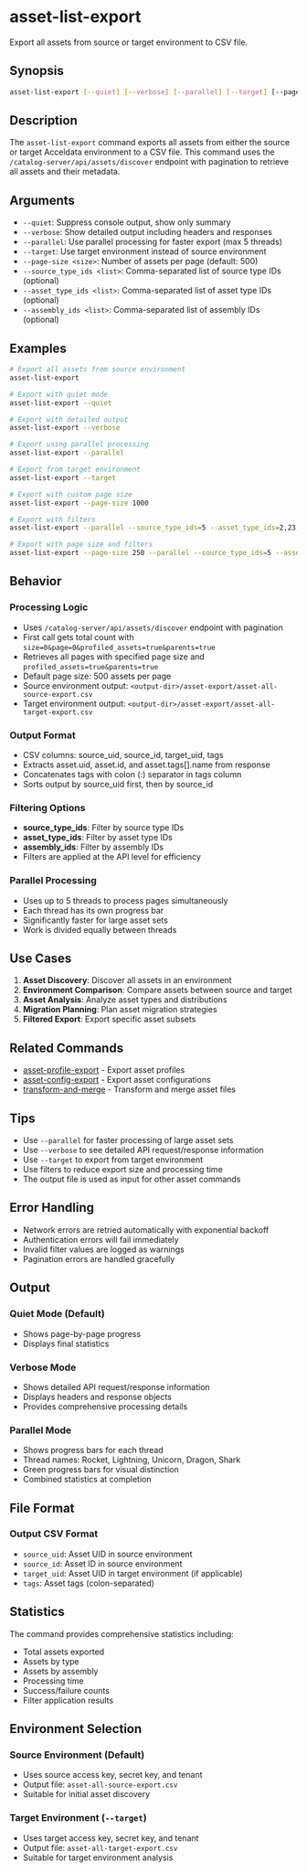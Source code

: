 # asset-list-export

Export all assets from source or target environment to CSV file.

## Synopsis

```bash
asset-list-export [--quiet] [--verbose] [--parallel] [--target] [--page-size <size>] [--source_type_ids <list>] [--asset_type_ids <list>] [--assembly_ids <list>]
```

## Description

The `asset-list-export` command exports all assets from either the source or target Acceldata environment to a CSV file. This command uses the `/catalog-server/api/assets/discover` endpoint with pagination to retrieve all assets and their metadata.

## Arguments

- `--quiet`: Suppress console output, show only summary
- `--verbose`: Show detailed output including headers and responses
- `--parallel`: Use parallel processing for faster export (max 5 threads)
- `--target`: Use target environment instead of source environment
- `--page-size <size>`: Number of assets per page (default: 500)
- `--source_type_ids <list>`: Comma-separated list of source type IDs (optional)
- `--asset_type_ids <list>`: Comma-separated list of asset type IDs (optional)
- `--assembly_ids <list>`: Comma-separated list of assembly IDs (optional)

## Examples

```bash
# Export all assets from source environment
asset-list-export

# Export with quiet mode
asset-list-export --quiet

# Export with detailed output
asset-list-export --verbose

# Export using parallel processing
asset-list-export --parallel

# Export from target environment
asset-list-export --target

# Export with custom page size
asset-list-export --page-size 1000

# Export with filters
asset-list-export --parallel --source_type_ids=5 --asset_type_ids=2,23,53 --assembly_ids=100,101

# Export with page size and filters
asset-list-export --page-size 250 --parallel --source_type_ids=5 --asset_type_ids=2,23,53 --assembly_ids=100,101
```

## Behavior

### Processing Logic
- Uses `/catalog-server/api/assets/discover` endpoint with pagination
- First call gets total count with `size=0&page=0&profiled_assets=true&parents=true`
- Retrieves all pages with specified page size and `profiled_assets=true&parents=true`
- Default page size: 500 assets per page
- Source environment output: `<output-dir>/asset-export/asset-all-source-export.csv`
- Target environment output: `<output-dir>/asset-export/asset-all-target-export.csv`

### Output Format
- CSV columns: source_uid, source_id, target_uid, tags
- Extracts asset.uid, asset.id, and asset.tags[].name from response
- Concatenates tags with colon (:) separator in tags column
- Sorts output by source_uid first, then by source_id

### Filtering Options
- **source_type_ids**: Filter by source type IDs
- **asset_type_ids**: Filter by asset type IDs
- **assembly_ids**: Filter by assembly IDs
- Filters are applied at the API level for efficiency

### Parallel Processing
- Uses up to 5 threads to process pages simultaneously
- Each thread has its own progress bar
- Significantly faster for large asset sets
- Work is divided equally between threads

## Use Cases

1. **Asset Discovery**: Discover all assets in an environment
2. **Environment Comparison**: Compare assets between source and target
3. **Asset Analysis**: Analyze asset types and distributions
4. **Migration Planning**: Plan asset migration strategies
5. **Filtered Export**: Export specific asset subsets

## Related Commands

- [asset-profile-export](asset-profile-export.md) - Export asset profiles
- [asset-config-export](asset-config-export.md) - Export asset configurations
- [transform-and-merge](transform-and-merge.md) - Transform and merge asset files

## Tips

- Use `--parallel` for faster processing of large asset sets
- Use `--verbose` to see detailed API request/response information
- Use `--target` to export from target environment
- Use filters to reduce export size and processing time
- The output file is used as input for other asset commands

## Error Handling

- Network errors are retried automatically with exponential backoff
- Authentication errors will fail immediately
- Invalid filter values are logged as warnings
- Pagination errors are handled gracefully

## Output

### Quiet Mode (Default)
- Shows page-by-page progress
- Displays final statistics

### Verbose Mode
- Shows detailed API request/response information
- Displays headers and response objects
- Provides comprehensive processing details

### Parallel Mode
- Shows progress bars for each thread
- Thread names: Rocket, Lightning, Unicorn, Dragon, Shark
- Green progress bars for visual distinction
- Combined statistics at completion

## File Format

### Output CSV Format
- `source_uid`: Asset UID in source environment
- `source_id`: Asset ID in source environment
- `target_uid`: Asset UID in target environment (if applicable)
- `tags`: Asset tags (colon-separated)

## Statistics

The command provides comprehensive statistics including:
- Total assets exported
- Assets by type
- Assets by assembly
- Processing time
- Success/failure counts
- Filter application results

## Environment Selection

### Source Environment (Default)
- Uses source access key, secret key, and tenant
- Output file: `asset-all-source-export.csv`
- Suitable for initial asset discovery

### Target Environment (`--target`)
- Uses target access key, secret key, and tenant
- Output file: `asset-all-target-export.csv`
- Suitable for target environment analysis 